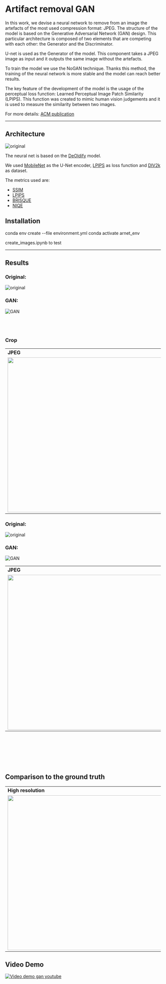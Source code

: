 # Artifact removal GAN

In this work, we devise a neural network to remove from an image the artefacts of the most used compression format: JPEG.
The structure of the model is based on the Generative Adversarial Network (GAN) design. This particular architecture is composed of two elements that are competing with each other: the Generator and the Discriminator. 
    
U-net is used as the Generator of the model. This component takes a JPEG image as input and it outputs the same image without the artefacts.
    
To train the model we use the NoGAN technique. Thanks this method, the training of the neural network is more stable and the model can reach better results. 
    
The key feature of the development of the model is the usage of the perceptual loss function: Learned Perceptual Image Patch Similarity (LPIPS).  This function was created to mimic human vision judgements and it is used to measure the similarity between two images.

For more details: [ACM publication](https://dl.acm.org/doi/abs/10.1145/3394171.3414451)

---
## Architecture

![original](./imgs/gan.jpg)

The neural net is based on the [DeOldify](https://github.com/jantic/DeOldify) model.

We used [MobileNet](https://github.com/rwightman/gen-efficientnet-pytorch) as the U-Net encoder, [LPIPS](https://github.com/richzhang/PerceptualSimilarity) as loss function and [DIV2k](https://data.vision.ee.ethz.ch/cvl/DIV2K/) as dataset.

The metrics used are:

- [SSIM](https://github.com/jorge-pessoa/pytorch-msssim)
- [LPIPS](https://github.com/richzhang/PerceptualSimilarity)
- [BRISQUE](https://github.com/bukalapak/pybrisque)
- [NIQE](http://www.scikit-video.org/stable/modules/generated/skvideo.measure.niqe.html#skvideo.measure.niqe)


## Installation

conda env create --file environment.yml
conda activate arnet_env

create_images.ipynb to test

---
## Results

### Original:
![original](./imgs/0803_base.jpg)

### GAN:
![GAN](./imgs/0803_GAN.png)

<p style="padding-bottom: 1cm;"/>

### Crop
<table>
  <tr>
      <td><b>JPEG</b></td>
     <td><b>GAN</b></td>
  </tr>
  <tr>
    <td><img src="./imgs/0803_base_Crop.png" width=500px ></td>
    <td><img src="./imgs/0803_GAN_Crop.png" width=500px ></td>
  </tr>
 </table>


### Original:
![original](./imgs/0416_base.jpg)

### GAN:
![GAN](./imgs/0416_GAN.png)

<p style="padding-bottom: 1cm;"/>

<table>
  <tr>
      <td><b>JPEG</b></td>
     <td><b>GAN</b></td>
  </tr>
  <tr>
    <td><img src="./imgs/0416_base_Crop.png" width=500px ></td>
    <td><img src="./imgs/0416_GAN_Crop.png" width=500px ></td>
  </tr>
 </table>

<p style="padding-bottom: 1cm;"/>

## Comparison to the ground truth
<table>
  <tr>
      <td><b>High resolution</b></td>
      <td><b>JPEG</b></td>
     <td><b>GAN</b></td>
  </tr>
  <tr>
    <td><img src="./imgs/0222_HR_Crop.png" width=500px ></td>
    <td><img src="./imgs/0222_base_Crop.png" width=500px ></td>
    <td><img src="./imgs/0222_GAN_Crop.png" width=500px ></td>
  </tr>
 </table>
 
 ## Video Demo

[![Video demo gan youtube](https://img.youtube.com/vi/s-i80r_qXDI/0.jpg)](https://www.youtube.com/watch?v=s-i80r_qXDI)


   

